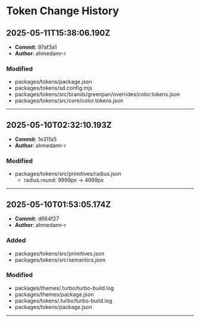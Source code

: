 # Token Change History

## 2025-05-11T15:38:06.190Z

- **Commit**: 97af3a1
- **Author**: ahmedamr-r

### Modified
- packages/tokens/package.json
- packages/tokens/sd.config.mjs
- packages/tokens/src/brands/greenpan/overrides/color.tokens.json
- packages/tokens/src/core/color.tokens.json

---

## 2025-05-10T02:32:10.193Z

- **Commit**: 1e311a5
- **Author**: ahmedamr-r

### Modified
- packages/tokens/src/primitives/radius.json
  - radius.round: 9999px → 4999px

---

## 2025-05-10T01:53:05.174Z

- **Commit**: d664f27
- **Author**: ahmedamr-r

### Added
- packages/tokens/src/primitives.json
- packages/tokens/src/semantics.json

### Modified
- packages/themes/.turbo/turbo-build.log
- packages/themes/package.json
- packages/tokens/.turbo/turbo-build.log
- packages/tokens/package.json

---

